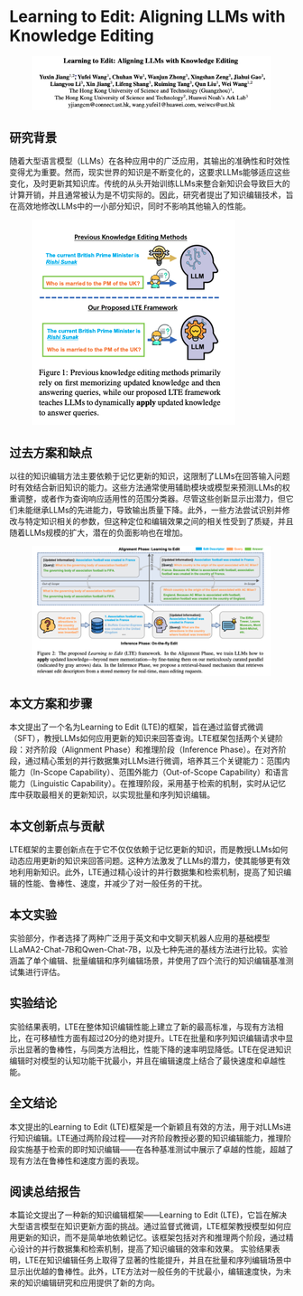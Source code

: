# Learning to Edit: Aligning LLMs with Knowledge Editing

<figure><img src="../.gitbook/assets/image (10) (1) (1) (1) (1) (1) (1) (1).png" alt=""><figcaption></figcaption></figure>

## 研究背景

随着大型语言模型（LLMs）在各种应用中的广泛应用，其输出的准确性和时效性变得尤为重要。然而，现实世界的知识是不断变化的，这要求LLMs能够适应这些变化，及时更新其知识库。传统的从头开始训练LLMs来整合新知识会导致巨大的计算开销，并且通常被认为是不切实际的。因此，研究者提出了知识编辑技术，旨在高效地修改LLMs中的一小部分知识，同时不影响其他输入的性能。

<figure><img src="../.gitbook/assets/image (11) (1) (1) (1) (1).png" alt=""><figcaption></figcaption></figure>

## 过去方案和缺点

以往的知识编辑方法主要依赖于记忆更新的知识，这限制了LLMs在回答输入问题时有效结合新旧知识的能力。这些方法通常使用辅助模块或模型来预测LLMs的权重调整，或者作为查询响应适用性的范围分类器。尽管这些创新显示出潜力，但它们未能继承LLMs的先进能力，导致输出质量下降。此外，一些方法尝试识别并修改与特定知识相关的参数，但这种定位和编辑效果之间的相关性受到了质疑，并且随着LLMs规模的扩大，潜在的负面影响也在增加。

<figure><img src="../.gitbook/assets/image (12) (1) (1) (1) (1).png" alt=""><figcaption></figcaption></figure>

## 本文方案和步骤

本文提出了一个名为Learning to Edit (LTE)的框架，旨在通过监督式微调（SFT），教授LLMs如何应用更新的知识来回答查询。LTE框架包括两个关键阶段：对齐阶段（Alignment Phase）和推理阶段（Inference Phase）。在对齐阶段，通过精心策划的并行数据集对LLMs进行微调，培养其三个关键能力：范围内能力（In-Scope Capability）、范围外能力（Out-of-Scope Capability）和语言能力（Linguistic Capability）。在推理阶段，采用基于检索的机制，实时从记忆库中获取最相关的更新知识，以实现批量和序列知识编辑。

## 本文创新点与贡献

LTE框架的主要创新点在于它不仅仅依赖于记忆更新的知识，而是教授LLMs如何动态应用更新的知识来回答问题。这种方法激发了LLMs的潜力，使其能够更有效地利用新知识。此外，LTE通过精心设计的并行数据集和检索机制，提高了知识编辑的性能、鲁棒性、速度，并减少了对一般任务的干扰。

## 本文实验

实验部分，作者选择了两种广泛用于英文和中文聊天机器人应用的基础模型LLaMA2-Chat-7B和Qwen-Chat-7B，以及七种先进的基线方法进行比较。实验涵盖了单个编辑、批量编辑和序列编辑场景，并使用了四个流行的知识编辑基准测试集进行评估。

## 实验结论

实验结果表明，LTE在整体知识编辑性能上建立了新的最高标准，与现有方法相比，在可移植性方面有超过20分的绝对提升。LTE在批量和序列知识编辑请求中显示出显著的鲁棒性，与同类方法相比，性能下降的速率明显降低。LTE在促进知识编辑时对模型的认知功能干扰最小，并且在编辑速度上结合了最快速度和卓越性能。

## 全文结论

本文提出的Learning to Edit (LTE)框架是一个新颖且有效的方法，用于对LLMs进行知识编辑。LTE通过两阶段过程——对齐阶段教授必要的知识编辑能力，推理阶段实施基于检索的即时知识编辑——在各种基准测试中展示了卓越的性能，超越了现有方法在鲁棒性和速度方面的表现。

## 阅读总结报告

本篇论文提出了一种新的知识编辑框架——Learning to Edit (LTE)，它旨在解决大型语言模型在知识更新方面的挑战。通过监督式微调，LTE框架教授模型如何应用更新的知识，而不是简单地依赖记忆。该框架包括对齐和推理两个阶段，通过精心设计的并行数据集和检索机制，提高了知识编辑的效率和效果。 实验结果表明，LTE在知识编辑任务上取得了显著的性能提升，并且在批量和序列编辑场景中显示出优越的鲁棒性。此外，LTE方法对一般任务的干扰最小，编辑速度快，为未来的知识编辑研究和应用提供了新的方向。

